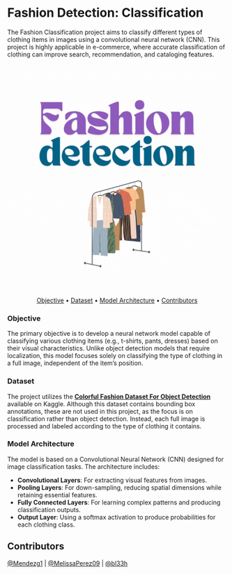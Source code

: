 # Fashion Detection: Classification
The Fashion Classification project aims to classify different types of clothing items in images using a convolutional neural network (CNN). This project is highly applicable in e-commerce, where accurate classification of clothing can improve search, recommendation, and cataloging features. 

<p align="center">
  <br>
  <img src="results.gif" alt="pic" width="500">
  <br>
</p>
<p align="center" >
  <a href="#objective">Objective</a> •
  <a href="#dataset">Dataset</a> •
  <a href="#model-architecture">Model Architecture</a> •
  <a href="#contributors">Contributors</a>
</p>

### Objective
The primary objective is to develop a neural network model capable of classifying various clothing items (e.g., t-shirts, pants, dresses) based on their visual characteristics. Unlike object detection models that require localization, this model focuses solely on classifying the type of clothing in a full image, independent of the item’s position.

### Dataset
The project utilizes the [**Colorful Fashion Dataset For Object Detection**]((https://www.kaggle.com/datasets/nguyngiabol/colorful-fashion-dataset-for-object-detection)) available on Kaggle. Although this dataset contains bounding box annotations, these are not used in this project, as the focus is on classification rather than object detection. Instead, each full image is processed and labeled according to the type of clothing it contains.

### Model Architecture
The model is based on a Convolutional Neural Network (CNN) designed for image classification tasks. The architecture includes:
- **Convolutional Layers**: For extracting visual features from images.
- **Pooling Layers**: For down-sampling, reducing spatial dimensions while retaining essential features.
- **Fully Connected Layers**: For learning complex patterns and producing classification outputs.
- **Output Layer**: Using a softmax activation to produce probabilities for each clothing class.


## Contributors
[@Mendezg1](https://github.com/Mendezg1) | [@MelissaPerez09](https://github.com/MelissaPerez09) | [@bl33h](https://github.com/bl33h)
